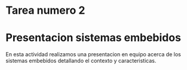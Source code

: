 # Tarea numero 2
# Presentacion sistemas embebidos
En esta actividad realizamos una presentacion en equipo acerca de los sistemas embebidos detallando el contexto y caracteristicas.
